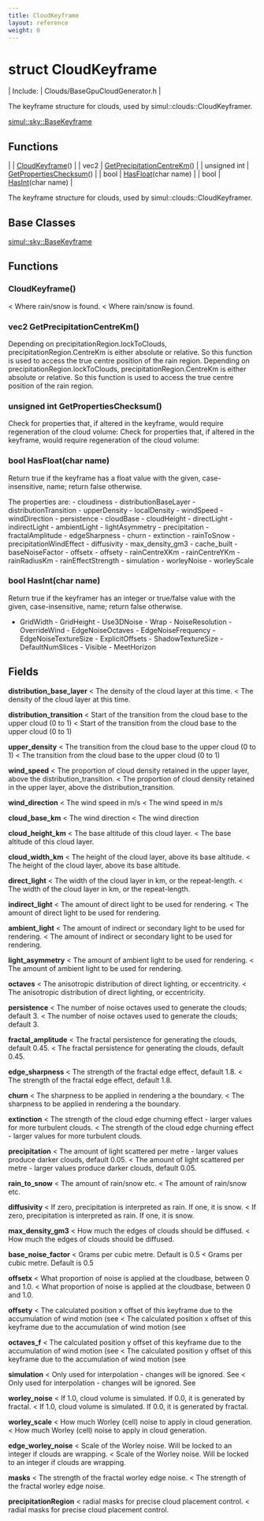 ```yaml
---
title: CloudKeyframe
layout: reference
weight: 0
---
```

struct CloudKeyframe
===

| Include: | Clouds/BaseGpuCloudGenerator.h |

The keyframe structure for clouds, used by simul::clouds::CloudKeyframer.

[simul::sky::BaseKeyframe](../sky/BaseKeyframe)

Functions
---

|  | [CloudKeyframe](#CloudKeyframe)() |
| vec2 | [GetPrecipitationCentreKm](#GetPrecipitationCentreKm)() |
| unsigned int | [GetPropertiesChecksum](#GetPropertiesChecksum)() |
| bool | [HasFloat](#HasFloat)(char name) |
| bool | [HasInt](#HasInt)(char name) |

The keyframe structure for clouds, used by simul::clouds::CloudKeyframer.
  


Base Classes
---
[simul::sky::BaseKeyframe](../sky/BaseKeyframe)

Functions
---

### <a name="CloudKeyframe"/> CloudKeyframe()
< Where rain/snow is found.
< Where rain/snow is found.

### <a name="GetPrecipitationCentreKm"/>vec2 GetPrecipitationCentreKm()
Depending on precipitationRegion.lockToClouds, precipitationRegion.CentreKm is either absolute or relative.
So this function is used to access the true centre position of the rain region.
Depending on precipitationRegion.lockToClouds, precipitationRegion.CentreKm is either absolute or relative.
So this function is used to access the true centre position of the rain region.

### <a name="GetPropertiesChecksum"/>unsigned int GetPropertiesChecksum()
Check for properties that, if altered in the keyframe, would require regeneration of
the cloud volume:
Check for properties that, if altered in the keyframe, would require regeneration of
the cloud volume:

### <a name="HasFloat"/>bool HasFloat(char name)
Return true if the keyframe has a float value with the given, case-insensitive, name; return false otherwise. 

The properties are:
        - cloudiness
        - distributionBaseLayer
        - distributionTransition
        - upperDensity
        - localDensity
        - windSpeed
        - windDirection
        - persistence
        - cloudBase
        - cloudHeight
        - directLight
        - indirectLight
        - ambientLight
        - lightAsymmetry
        - precipitation
        - fractalAmplitude
        - edgeSharpness
        - churn
        - extinction
        - rainToSnow
        - precipitationWindEffect
        - diffusivity
        - max_density_gm3
        - cache_built
        - baseNoiseFactor
        - offsetx
        - offsety
        - rainCentreXKm
        - rainCentreYKm
        - rainRadiusKm
        - rainEffectStrength
        - simulation
        - worleyNoise
        - worleyScale


### <a name="HasInt"/>bool HasInt(char name)
Return true if the keyframer has an integer or true/false value with the given, case-insensitive, name; return false otherwise. 

- GridWidth
        - GridHeight
        - Use3DNoise
        - Wrap
        - NoiseResolution
        - OverrideWind
        - EdgeNoiseOctaves
        - EdgeNoiseFrequency
        - EdgeNoiseTextureSize
        - ExplicitOffsets
        - ShadowTextureSize
        - DefaultNumSlices
        - Visible
        - MeetHorizon


Fields
---

**distribution_base_layer** < The density of the cloud layer at this time. < The density of the cloud layer at this time.

**distribution_transition** < Start of the transition from the cloud base to the upper cloud (0 to 1) < Start of the transition from the cloud base to the upper cloud (0 to 1)

**upper_density** < The transition from the cloud base to the upper cloud (0 to 1) < The transition from the cloud base to the upper cloud (0 to 1)

**wind_speed** < The proportion of cloud density retained in the upper layer, above the distribution_transition. < The proportion of cloud density retained in the upper layer, above the distribution_transition.

**wind_direction** < The wind speed in m/s < The wind speed in m/s

**cloud_base_km** < The wind direction < The wind direction

**cloud_height_km** < The base altitude of this cloud layer. < The base altitude of this cloud layer.

**cloud_width_km** < The height of the cloud layer, above its base altitude. < The height of the cloud layer, above its base altitude.

**direct_light** < The width of the cloud layer in km, or the repeat-length. < The width of the cloud layer in km, or the repeat-length.

**indirect_light** < The amount of direct light to be used for rendering. < The amount of direct light to be used for rendering.

**ambient_light** < The amount of indirect or secondary light to be used for rendering. < The amount of indirect or secondary light to be used for rendering.

**light_asymmetry** < The amount of ambient light to be used for rendering. < The amount of ambient light to be used for rendering.

**octaves** < The anisotropic distribution of direct lighting, or eccentricity. < The anisotropic distribution of direct lighting, or eccentricity.

**persistence** < The number of noise octaves used to generate the clouds; default 3. < The number of noise octaves used to generate the clouds; default 3.

**fractal_amplitude** < The fractal persistence for generating the clouds, default 0.45. < The fractal persistence for generating the clouds, default 0.45.

**edge_sharpness** < The strength of the fractal edge effect, default 1.8. < The strength of the fractal edge effect, default 1.8.

**churn** < The sharpness to be applied in rendering a the boundary. < The sharpness to be applied in rendering a the boundary.

**extinction** < The strength of the cloud edge churning effect - larger values for more turbulent clouds. < The strength of the cloud edge churning effect - larger values for more turbulent clouds.

**precipitation** < The amount of light scattered per metre - larger values produce darker clouds, default 0.05. < The amount of light scattered per metre - larger values produce darker clouds, default 0.05.

**rain_to_snow** < The amount of rain/snow etc. < The amount of rain/snow etc.

**diffusivity** < If zero, precipitation is interpreted as rain. If one, it is snow. < If zero, precipitation is interpreted as rain. If one, it is snow.

**max_density_gm3** < How much the edges of clouds should be diffused. < How much the edges of clouds should be diffused.

**base_noise_factor** < Grams per cubic metre. Default is 0.5 < Grams per cubic metre. Default is 0.5

**offsetx** < What proportion of noise is applied at the cloudbase, between 0 and 1.0. < What proportion of noise is applied at the cloudbase, between 0 and 1.0.

**offsety** < The calculated position x offset of this keyframe due to the accumulation of wind motion (see  < The calculated position x offset of this keyframe due to the accumulation of wind motion (see 

**octaves_f** < The calculated position y offset of this keyframe due to the accumulation of wind motion (see  < The calculated position y offset of this keyframe due to the accumulation of wind motion (see 

**simulation** < Only used for interpolation - changes will be ignored. See  < Only used for interpolation - changes will be ignored. See 

**worley_noise** < If 1.0, cloud volume is simulated. If 0.0, it is generated by fractal. < If 1.0, cloud volume is simulated. If 0.0, it is generated by fractal.

**worley_scale** < How much Worley (cell) noise to apply in cloud generation. < How much Worley (cell) noise to apply in cloud generation.

**edge_worley_noise** < Scale of the Worley noise. Will be locked to an integer if clouds are wrapping. < Scale of the Worley noise. Will be locked to an integer if clouds are wrapping.

**masks** < The strength of the fractal worley edge noise. < The strength of the fractal worley edge noise.

**precipitationRegion** < radial masks for precise cloud placement control. < radial masks for precise cloud placement control.
